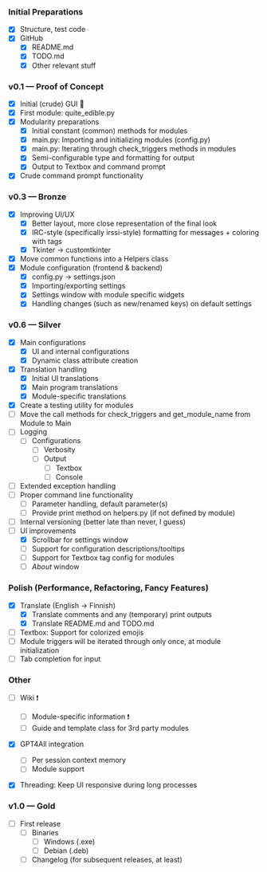 ### Initial Preparations
- [x] Structure, test code
- [x] GitHub
    - [x] README.md
    - [x] TODO.md
    - [x] Other relevant stuff

### v0.1 — Proof of Concept
- [x] Initial (crude) GUI 🤢
- [x] First module: quite_edible.py
- [x] Modularity preparations
    - [x] Initial constant (common) methods for modules
    - [x] main.py: Importing and initializing modules (config.py)
    - [x] main.py: Iterating through check_triggers methods in modules
    - [x] Semi-configurable type and formatting for output   
    - [x] Output to Textbox and command prompt
- [x] Crude command prompt functionality

### v0.3 — Bronze
- [x] Improving UI/UX
    - [x] Better layout, more close representation of the final look  
    - [x] IRC-style (specifically irssi-style) formatting for messages + coloring with tags
    - [x] Tkinter -> customtkinter
- [x] Move common functions into a Helpers class
- [x] Module configuration (frontend & backend)
    - [x] config.py -> settings.json
    - [x] Importing/exporting settings
    - [x] Settings window with module specific widgets
    - [x] Handling changes (such as new/renamed keys) on default settings

### v0.6 — Silver
- [x] Main configurations
    - [x] UI and internal configurations
    - [x] Dynamic class attribute creation
- [x] Translation handling
    - [x] Initial UI translations
    - [x] Main program translations
    - [x] Module-specific translations
- [x] Create a testing utility for modules
- [ ] Move the call methods for check_triggers and get_module_name from Module to Main
- [ ] Logging
    - [ ] Configurations
        - [ ] Verbosity
        - [ ] Output
            - [ ] Textbox
            - [ ] Console
- [ ] Extended exception handling
- [ ] Proper command line functionality
    - [ ] Parameter handling, default parameter(s)
    - [ ] Provide print method on helpers.py (if not defined by module)
- [ ] Internal versioning (better late than never, I guess)
- [ ] UI improvements
    - [x] Scrollbar for settings window
    - [ ] Support for configuration descriptions/tooltips
    - [ ] Support for Textbox tag config for modules
    - [ ] _About_ window

### Polish (Performance, Refactoring, Fancy Features)
- [x] Translate (English -> Finnish)
    - [x] Translate comments and any (temporary) print outputs
    - [x] Translate README.md and TODO.md
- [ ] Textbox: Support for colorized emojis 
- [ ] Module triggers will be iterated through only once, at module initialization
- [ ] Tab completion for input

### Other
- [ ] Wiki ❗
    - [ ] Module-specific information ❗
    - [ ] Guide and template class for 3rd party modules
- [x] GPT4All integration
    - [ ] Per session context memory
    - [ ] Module support
- [x] Threading: Keep UI responsive during long processes


    

### v1.0 — Gold
- [ ] First release
    - [ ] Binaries
        - [ ] Windows (.exe)
        - [ ] Debian (.deb)
    - [ ] Changelog (for subsequent releases, at least)